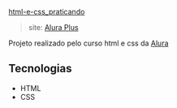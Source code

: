 
[html-e-css_praticando](https://user-images.githubusercontent.com/106173624/198147941-ffa52259-d987-41b4-84f6-f03bdbe9cc58.png)
<br/>

> site: [Alura Plus](https://nathrds.github.io/site-alura-plus/)

Projeto realizado pelo curso html e css da [Alura](https://www.alura.com.br/)

## Tecnologias
* HTML
* CSS
